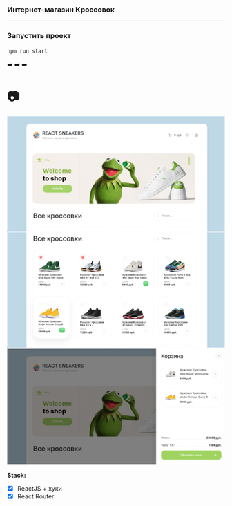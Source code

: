 ### Интернет-магазин Кроссовок

---

### Запустить проект

```sh
npm run start
```

:arrow_right: :arrow_right: :arrow_right:

# :camera:

![screen1](screen1.png)
![screen1](screen2.png)
![screen1](screen3.png)

**Stack:**

- [x] ReactJS + хуки
- [x] React Router
